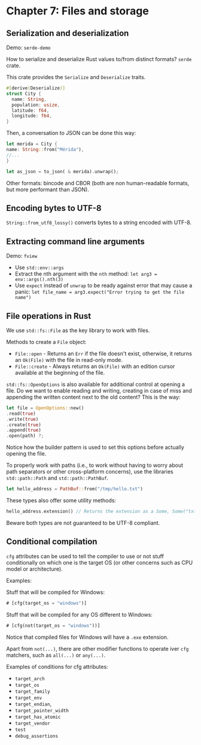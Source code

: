 # Chapter 7: Files and storage

## Serialization and deserialization

Demo: `serde-demo`

How to serialize and deserialize Rust values to/from distinct formats? `serde` crate.

This crate provides the `Serialize` and `Deserialize` traits.

```rust
#[derive(Deserialize)]
struct City {
  name: String,
  population: usize,
  latitude: f64,
  longitude: f64,
}
```

Then, a conversation to JSON can be done this way:

```rust
let merida = City {
name: String::from("Mérida"),
//...
}

let as_json = to_json( & merida).unwrap();
```

Other formats: bincode and CBOR (both are non human-readable formats, but more performant than JSON).

## Encoding bytes to UTF-8

`String::from_utf8_lossy()` converts bytes to a string encoded with UTF-8.

## Extracting command line arguments

Demo: `fview`

- Use `std::env::args`
- Extract the nth argument with the `nth` method:
  ```let arg3 = env::args().nth(3)```
- Use `expect` instead of `unwrap` to be ready against error that may cause a
  panic: `let file_name = arg3.expect("Error trying to get the file name")`

## File operations in Rust

We use `std::fs::File` as the key library to work with files.

Methods to create a `File` object:

- `File::open` - Returns an `Err` if the file doesn't exist, otherwise, it returns an `Ok(File)` with the file in
  read-only mode.
- `File::create` - Always returns an `Ok(File)` with an edition cursor available at the beginning of the file.

`std::fs::OpenOptions` is also available for additional control at opening a file. Do we want to enable reading and
writing, creating in case of miss and appending the written content next to the old content? This is the way:

```rust
let file = OpenOptions::new()
.read(true)
.write(true)
.create(true)
.append(true)
.open(path) ?;
```

Notice how the builder pattern is used to set this options before actually opening the file.

To properly work with paths (i.e., to work without having to worry about path separators or other cross-platform
concerns), use the libraries `std::path::Path` and `std::path::PathBuf`.

```rust
let hello_address = PathBuf::from("/tmp/hello.txt")
```

These types also offer some utility methods:

```rust
hello_address.extension() // Returns the extension as a Some, Some("txt") following the previous case
```

Beware both types are not guaranteed to be UTF-8 compliant.

## Conditional compilation

`cfg` attributes can be used to tell the compiler to use or not stuff conditionally on which one is the target OS (or
other concerns such as CPU model or architecture).

Examples:

Stuff that will be compiled for Windows:

```rust
# [cfg(target_os = "windows")]
```

Stuff that will be compiled for any OS different to Windows:

```rust
# [cfg(not(target_os = "windows"))]
```

Notice that compiled files for Windows will have a `.exe` extension.

Apart from `not(...)`, there are other modifier functions to operate iver `cfg` matchers, such as `all(...)`
or `any(...)`.

Examples of conditions for cfg attributes:

- `target_arch`
- `target_os`
- `target_family`
- `target_env`
- `target_endian`,
- `target_pointer_width`
- `target_has_atomic`
- `target_vendor`
- `test`
- `debug_assertions`
